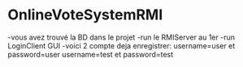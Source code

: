 # OnlineVoteSystemRMI
-vous avez trouvé la BD dans le projet
-run le RMIServer au 1er
-run LoginClient GUI
-voici 2 compte deja enregistrer:
username=user et password=user 
username=test et password=test
